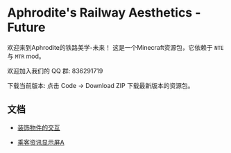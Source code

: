 # Aphrodite's Railway Aesthetics - Future


欢迎来到Aphrodite的铁路美学-未来！
这是一个Minecraft资源包，它依赖于 `NTE` 与 `MTR` mod。

欢迎加入我们的 QQ 群: 836291719

下载当前版本: 点击 Code -> Download ZIP 下载最新版本的资源包。



## 文档

- [装饰物件的交互](https://aphrodite281.github.io/RailwayAesthetics-Future/docs/etjh.html)

- [乘客资讯显示屏A](https://aphrodite281.github.io/RailwayAesthetics-Future/docs/pida.html)